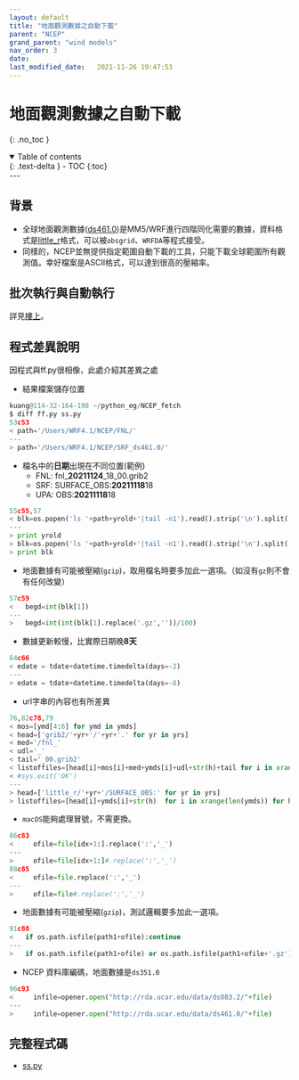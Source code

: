 ```yaml
---
layout: default
title: "地面觀測數據之自動下載"
parent: "NCEP"
grand_parent: "wind models"
nav_order: 3
date:               
last_modified_date:   2021-11-26 19:47:53
---
```


# 地面觀測數據之自動下載 

{: .no_toc }

<details open markdown="block">
  <summary>
    Table of contents
  </summary>
  {: .text-delta }
- TOC
{:toc}
</details>
---

## 背景
- 全球地面觀測數據([ds461.0](https://rda.ucar.edu/datasets/ds461.0/#!description))是MM5/WRF進行四階同化需要的數據，資料格式是[little_r](https://www2.mmm.ucar.edu/wrf/users/wrfda/OnlineTutorial/Help/littler.html)格式，可以被`obsgrid`、`WRFDA`等程式接受。
- 同樣的，NCEP並無提供指定範圍自動下載的工具，只能下載全球範圍所有觀測值。幸好檔案是ASCII格式，可以達到很高的壓縮率。

## 批次執行與自動執行
詳見[樓上](https://sinotec2.github.io/jtd/docs/wind_models/NCEP/)。

## 程式差異說明
因程式與ff.py很相像，此處介紹其差異之處
- 結果檔案儲存位置

```python
kuang@114-32-164-198 ~/python_eg/NCEP_fetch
$ diff ff.py ss.py
53c53
< path='/Users/WRF4.1/NCEP/FNL/'
---
> path='/Users/WRF4.1/NCEP/SRF_ds461.0/'
```

- 檔名中的**日期**出現在不同位置(範例)
  - FNL: fnl_**20211124**_18_00.grib2
  - SRF: SURFACE_OBS:**20211118**18
  - UPA: OBS:**20211118**18

```python
55c55,57
< blk=os.popen('ls '+path+yrold+'|tail -n1').read().strip('\n').split('_')
---
> print yrold
> blk=os.popen('ls '+path+yrold+'|tail -n1').read().strip('\n').split('_')[-1].split(':')
> print blk
```

- 地面數據有可能被壓縮(`gzip`)，取用檔名時要多加此一選項。（如沒有`gz`則不會有任何改變）

```python
57c59
<   begd=int(blk[1])
---
>   begd=int(int(blk[1].replace('.gz',''))/100)
```

- 數據更新較慢，比實際日期晚**8天**

```python
64c66
< edate = tdate+datetime.timedelta(days=-2)
---
> edate = tdate+datetime.timedelta(days=-8)
```

- url字串的內容也有所差異

```python
76,82c78,79
< mos=[ymd[4:6] for ymd in ymds]
< head=['grib2/'+yr+'/'+yr+'.' for yr in yrs]
< med='/fnl_'
< udl='_'
< tail='_00.grib2'
< listoffiles=[head[i]+mos[i]+med+ymds[i]+udl+str(h)+tail for i in xrange(len(ymds)) for h in ['00','06','12','18']]
< #sys.exit('OK')
---
> head=['little_r/'+yr+'/SURFACE_OBS:' for yr in yrs]
> listoffiles=[head[i]+ymds[i]+str(h)  for i in xrange(len(ymds)) for h in ['00','06','12','18']]
```

- `macOS`能夠處理冒號，不需更換。

```python
86c83
<     ofile=file[idx+1:].replace(':','_')
---
>     ofile=file[idx+1:]#.replace(':','_')
88c85
<     ofile=file.replace(':','_')
---
>     ofile=file#.replace(':','_')
```

- 地面數據有可能被壓縮(`gzip`)，測試邏輯要多加此一選項。

```python
91c88
<   if os.path.isfile(path1+ofile):continue
---
>   if os.path.isfile(path1+ofile) or os.path.isfile(path1+ofile+'.gz') :continue
```

- NCEP 資料庫編碼，地面數據是`ds351.0`

```python
96c93
<     infile=opener.open("http://rda.ucar.edu/data/ds083.2/"+file)
---
>     infile=opener.open("http://rda.ucar.edu/data/ds461.0/"+file)

```

## 完整程式碼
- [ss.py](https://raw.githubusercontent.com/sinotec2/python_eg/master/NCEP_fetch/ss.py)
